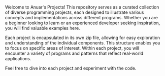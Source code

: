 Welcome to Anuar's Projects! This repository serves as a curated collection of diverse programming projects, each designed to illustrate various concepts and implementations 
across different programs.
Whether you are a beginner looking to learn or an experienced developer seeking inspiration, you will find valuable examples here.

Each project is encapsulated in its own zip file, allowing for easy exploration and understanding of the individual components. 
This structure enables you to focus on specific areas of interest. 
Within each project, you will encounter a variety of programs and patterns that reflect real-world applications.
 
Feel free to dive into each project and  experiment with the code.

